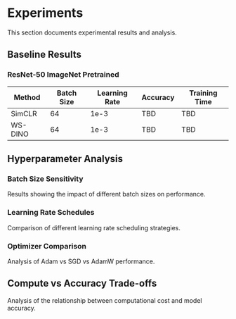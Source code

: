 # Experiments

This section documents experimental results and analysis.

## Baseline Results

### ResNet-50 ImageNet Pretrained

| Method | Batch Size | Learning Rate | Accuracy | Training Time |
|--------|------------|---------------|----------|---------------|
| SimCLR | 64         | 1e-3         | TBD      | TBD          |
| WS-DINO| 64         | 1e-3         | TBD      | TBD          |

## Hyperparameter Analysis

### Batch Size Sensitivity

Results showing the impact of different batch sizes on performance.

### Learning Rate Schedules

Comparison of different learning rate scheduling strategies.

### Optimizer Comparison

Analysis of Adam vs SGD vs AdamW performance.

## Compute vs Accuracy Trade-offs

Analysis of the relationship between computational cost and model accuracy.
